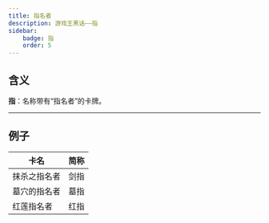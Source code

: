 ```yaml
---
title: 指名者
description: 游戏王黑话——指
sidebar:
    badge: 指
    order: 5
---
```


## 含义

**指**：名称带有“指名者”的卡牌。

---

## 例子

|卡名|简称|
|----|----|
|抹杀之指名者|剑指|
|墓穴的指名者|墓指|
|红莲指名者|红指|
